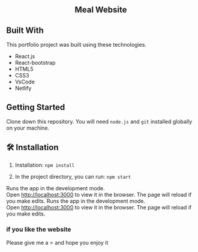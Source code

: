 <h2 align="center">
  Meal Website<br/>
</h2>

## Built With

This portfolio project was built using these technologies.

- React.js
- React-bootstrap
- HTML5
- CSS3
- VsCode
- Netlify

## Getting Started

Clone down this repository. You will need `node.js` and `git` installed globally on your machine.

## 🛠 Installation

1. Installation: `npm install`

2. In the project directory, you can run: `npm start`

Runs the app in the development mode.\
Open [http://localhost:3000](http://localhost:3000) to view it in the browser.
The page will reload if you make edits.
Runs the app in the development mode.\
Open [http://localhost:3000](http://localhost:3000) to view it in the browser.
The page will reload if you make edits.

### if you like the website 
Please give me a ⭐ and hope you enjoy it 
